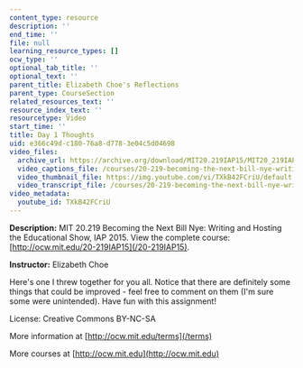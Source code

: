 ```yaml
---
content_type: resource
description: ''
end_time: ''
file: null
learning_resource_types: []
ocw_type: ''
optional_tab_title: ''
optional_text: ''
parent_title: Elizabeth Choe's Reflections
parent_type: CourseSection
related_resources_text: ''
resource_index_text: ''
resourcetype: Video
start_time: ''
title: Day 1 Thoughts
uid: e366c49d-c180-76a8-d778-3e04c5d04698
video_files:
  archive_url: https://archive.org/download/MIT20.219IAP15/MIT20_219IAP15_EC_D01_Pitch_Example_360p.mp4
  video_captions_file: /courses/20-219-becoming-the-next-bill-nye-writing-and-hosting-the-educational-show-january-iap-2015/d295d9955c1f5604861c625cbaac281f_TXkB42FCriU.vtt
  video_thumbnail_file: https://img.youtube.com/vi/TXkB42FCriU/default.jpg
  video_transcript_file: /courses/20-219-becoming-the-next-bill-nye-writing-and-hosting-the-educational-show-january-iap-2015/f59cffe98eea3f196f896783c50c6e50_TXkB42FCriU.pdf
video_metadata:
  youtube_id: TXkB42FCriU
---
```


**Description:** MIT 20.219 Becoming the Next Bill Nye: Writing and Hosting the Educational Show, IAP 2015. View the complete course: [http://ocw.mit.edu/20-219IAP15](/20-219IAP15).

**Instructor:** Elizabeth Choe

Here's one I threw together for you all. Notice that there are definitely some things that could be improved - feel free to comment on them (I'm sure some were unintended). Have fun with this assignment!

License: Creative Commons BY-NC-SA

More information at [http://ocw.mit.edu/terms](/terms)

More courses at [http://ocw.mit.edu](http://ocw.mit.edu)

